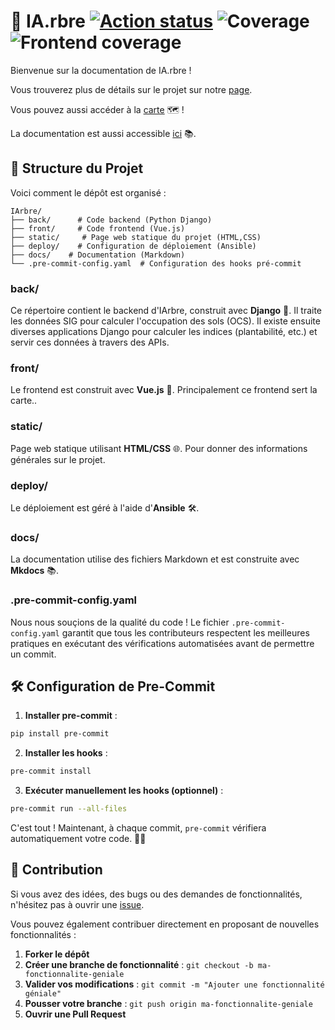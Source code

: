 # 🌳 IA.rbre [![Action status][ci-badge]][ci-workflow] ![Coverage](https://img.shields.io/endpoint?url=https://gist.githubusercontent.com/ludovicdmt/86d9b33a236f4e03bca8799858fc7f6d/raw/coverage-badge.json)![Frontend coverage](https://img.shields.io/endpoint?url=https://gist.githubusercontent.com/ludovicdmt/767df5613fc8e7b99ac2a773f5253463/raw/coverage-front-badge.json)

Bienvenue sur la documentation de IA.rbre !

Vous trouverez plus de détails sur le projet sur notre [page](https://iarbre.fr).

Vous pouvez aussi accéder à la [carte](https://carte.iarbre.fr) 🗺️ !

La documentation est aussi accessible [ici](https://docs.iarbre.fr) 📚.

## 📁 Structure du Projet

Voici comment le dépôt est organisé :

```
IArbre/
├── back/      # Code backend (Python Django)
├── front/     # Code frontend (Vue.js)
├── static/     # Page web statique du projet (HTML,CSS)
├── deploy/    # Configuration de déploiement (Ansible)
├── docs/    # Documentation (Markdown)
└── .pre-commit-config.yaml  # Configuration des hooks pré-commit
```

### **back/**

Ce répertoire contient le backend d'IArbre, construit avec **Django** 🐍.
Il traite les données SIG pour calculer l'occupation des sols (OCS). Il existe ensuite diverses applications Django
pour calculer les indices (plantabilité, etc.) et servir ces données à travers des APIs.

### **front/**

Le frontend est construit avec **Vue.js** 🌟. Principalement ce frontend sert la carte..

### **static/**

Page web statique utilisant **HTML/CSS** 🌐. Pour donner des informations générales sur le projet.

### **deploy/**

Le déploiement est géré à l'aide d'**Ansible** 🛠️.

### **docs/**

La documentation utilise des fichiers Markdown et est construite avec **Mkdocs** 📚.

### **.pre-commit-config.yaml**

Nous nous souçions de la qualité du code ! Le fichier `.pre-commit-config.yaml` garantit que tous les contributeurs
respectent les meilleures pratiques en exécutant des vérifications automatisées avant de permettre un commit.

## 🛠️ Configuration de Pre-Commit

1. **Installer pre-commit** :

```bash
pip install pre-commit
```

2. **Installer les hooks** :

```bash
pre-commit install
```

3. **Exécuter manuellement les hooks (optionnel)** :

```bash
pre-commit run --all-files
```

C'est tout ! Maintenant, à chaque commit, `pre-commit` vérifiera automatiquement votre code. 🧹✨

## 🤝 Contribution

Si vous avez des idées, des bugs ou des demandes de fonctionnalités, n'hésitez pas à ouvrir une [issue](https://github.com/TelesCoop/iarbre/issues).

Vous pouvez également contribuer directement en proposant de nouvelles fonctionnalités :

1. **Forker le dépôt**
2. **Créer une branche de fonctionnalité** : `git checkout -b ma-fonctionnalite-geniale`
3. **Valider vos modifications** : `git commit -m "Ajouter une fonctionnalité géniale"`
4. **Pousser votre branche** : `git push origin ma-fonctionnalite-geniale`
5. **Ouvrir une Pull Request**

<!-- badge links follow -->

[ci-badge]: https://github.com/TelesCoop/iarbre/actions/workflows/checks.yml/badge.svg
[ci-workflow]: https://github.com/TelesCoop/iarbre/actions/workflows/checks.yml
